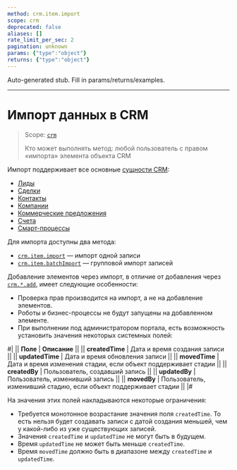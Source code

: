 ```yaml
---
method: crm.item.import
scope: crm
deprecated: false
aliases: []
rate_limit_per_sec: 2
pagination: unknown
params: {"type":"object"}
returns: {"type":"object"}
---
```


Auto-generated stub. Fill in params/returns/examples.

---

# Импорт данных в CRM

> Scope: [`crm`](../../../scopes/permissions.md)
>
> Кто может выполнять метод: любой пользователь с правом «импорта» элемента объекта CRM

Импорт поддерживает все основные [сущности CRM](../../data-types.md#object_type):

- [Лиды](../../leads/index.md)
- [Сделки](../../deals/index.md)
- [Контакты](../../contacts/index.md)
- [Компании](../../companies/index.md)
- [Коммерческие предложения](../../quote/index.md)
- [Cчета](../../universal/invoice.md)
- [Смарт-процессы](../user-defined-object-types/index.md)

Для импорта доступны два метода:

- [`crm.item.import`](./crm-item-import.md) — импорт одной записи
- [`crm.item.batchImport`](./crm-item-batch-import.md) — групповой импорт записей

Добавление элементов через импорт, в отличие от добавления через [`crm.*.add`](../crm-item-add.md), имеет следующие особенности:

- Проверка прав производится на импорт, а не на добавление элементов.
- Роботы и бизнес-процессы не будут запущены на добавленном элементе.
- При выполнении под администратором портала, есть возможность установить значения некоторых системных полей:

#|
|| **Поле** | **Описание** ||
|| **createdTime** | Дата и время создания записи ||
|| **updatedTime** | Дата и время обновления записи ||
|| **movedTime** | Дата и время изменения стадии, если объект поддерживает стадии ||
|| **createdBy** | Пользователь, создавший запись ||
|| **updatedBy** | Пользователь, изменивший запись ||
|| **movedBy** | Пользователь, изменивший стадию, если объект поддерживает стадии ||
|#

На значения этих полей накладываются некоторые ограничения:

- Требуется монотонное возрастание значения поля `createdTime`. То есть нельзя будет создавать записи с датой создания меньшей, чем у какой-либо из уже существующих записей.
- Значения `createdTime` и `updatedTime` не могут быть в будущем.
- Время `updatedTime` не может быть меньше `createdTime`.
- Время `movedTime` должно быть в диапазоне между `createdTime` и `updatedTime`.


